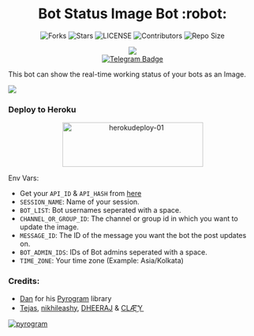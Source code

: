 <h1 align="center">
  Bot Status Image Bot :robot:
</h1>

<p align='center'>
  <img src="https://img.shields.io/github/forks/NACBots/botstatusimage?style=flat-square" alt="Forks">
  <img src="https://img.shields.io/github/stars/NACBots/botstatusimage?style=flat-square" alt="Stars">
  <img src="https://img.shields.io/github/license/NACBots/botstatusimage?style=flat-square" alt="LICENSE">
  <img src="https://img.shields.io/github/contributors/NACBots/botstatusimage?style=flat-square" alt="Contributors">
  <img src="https://img.shields.io/github/repo-size/NACBots/botstatusimage?style=flat-square" alt="Repo Size">  
</p>

<p align='center'>
  <a href="https://www.python.org/" alt="made-with-python"> <img src="https://img.shields.io/badge/Made%20with-Python-1f425f.svg?style=for-the-badge&logo=python&color=orange" /> </a>
  </br>
  <a href="https://t.me/NACBots">
    <img src="https://img.shields.io/badge/NACBots-blue?logo=telegram&style=for-the-badge" alt="Telegram Badge"/>
  </a>
</p>


This bot can show the real-time working status of your bots as an Image.<br>

<img src="https://i.ibb.co/SQRgnF1/Screenshot-2022-08-29-21-36-01-99-86b20aa5dbe808163fc963dd678ff925.jpg">

### Deploy to Heroku

<p align="center">
    <a href="https://heroku.com/deploy?template=https://github.com/Drmehmetaktass/botstatusimage">
    <img src="https://github.com/nacbots/Buttons/blob/main/herokudeploy-01-cropped.svg" alt="herokudeploy-01" border="0" height="90" width="285"></a>
</p>


Env Vars:
- Get your `API_ID` & `API_HASH` from [here](https://my.telegram.org/)
- `SESSION_NAME`: Name of your session.
- `BOT_LIST`: Bot usernames seperated with a space.
- `CHANNEL_OR_GROUP_ID`: The channel or group id in which you want to update the image.
- `MESSAGE_ID`: The ID of the message you want the bot the post updates on.
- `BOT_ADMIN_IDS`: IDs of Bot admins seperated with a space.
- `TIME_ZONE`: Your time zone (Example: Asia/Kolkata)

### Credits:
- [Dan](https://github.com/delivrance) for his [Pyrogram](https://github.com/pyrogram/pyrogram) library
- [Tejas](https://github.com/Perry-xD), [nikhileashy](https://github.com/nikhileashy), [DHEERAJ](https://github.com/DHEERXJ) & [CLÆ͜͡Ｙ](https://github.com/CLaY9950)

<a href="https://pyrogram.org"><img src="https://i.ibb.co/SVLD5k8/Document-1222546317.png" alt="pyrogram" border="0"></a>
